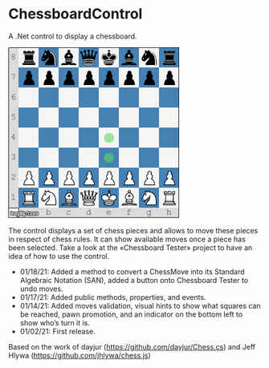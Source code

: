 # ChessboardControl
A .Net control to display a chessboard.

![Initial_Position](/Screenshots/SicilianDefense.gif)

The control displays a set of chess pieces and allows to move these pieces in respect of chess rules. It can show available moves once a piece has been selected. Take a look at the «Chessboard Tester» project to have an idea of how to use the control.

* 01/18/21: Added a method to convert a ChessMove into its Standard Algebraic Notation (SAN), added a button onto Chessboard Tester to undo moves.
* 01/17/21: Added public methods, properties, and events.
* 01/14/21: Added moves validation, visual hints to show what squares can be reached, pawn promotion, and an indicator on the bottom left to show who’s turn it is.
* 01/02/21: First release.


Based on the work of dayjur (https://github.com/dayjur/Chess.cs) and Jeff Hlywa (https://github.com/jhlywa/chess.js)
